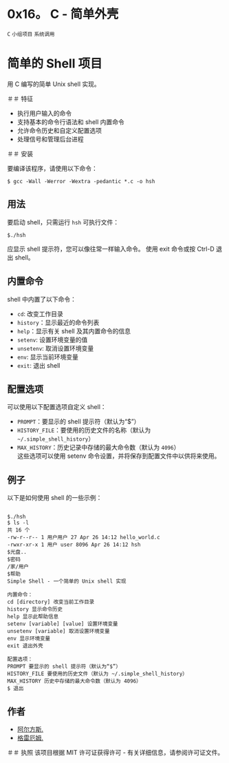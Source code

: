 # 0x16。 C - 简单外壳 <br/>
`C`
`小组项目`
`系统调用`

# 简单的 Shell 项目

用 C 编写的简单 Unix shell 实现。

＃＃ 特征
- 执行用户输入的命令
- 支持基本的命令行语法和 shell 内置命令
- 允许命令历史和自定义配置选项
- 处理信号和管理后台进程

＃＃ 安装

要编译该程序，请使用以下命令：

```
$ gcc -Wall -Werror -Wextra -pedantic *.c -o hsh
```


## 用法
要启动 shell，只需运行 `hsh` 可执行文件：

```
$./hsh
```


应显示 shell 提示符，您可以像往常一样输入命令。 使用 exit 命令或按 Ctrl-D 退出 shell。

## 内置命令
shell 中内置了以下命令：

- `cd`: 改变工作目录
- `history`：显示最近的命令列表
- `help`：显示有关 shell 及其内置命令的信息
- `setenv`: 设置环境变量的值
- `unsetenv`: 取消设置环境变量
- `env`: 显示当前环境变量
- `exit`: 退出 shell

## 配置选项
可以使用以下配置选项自定义 shell：

- `PROMPT`：要显示的 shell 提示符（默认为“$”）
- `HISTORY_FILE`：要使用的历史文件的名称（默认为 `~/.simple_shell_history`）
- `MAX_HISTORY`：历史记录中存储的最大命令数（默认为 `4096`）</br>
这些选项可以使用 setenv 命令设置，并将保存到配置文件中以供将来使用。

## 例子
以下是如何使用 shell 的一些示例：

```

$./hsh
$ ls -l
共 16 个
-rw-r--r-- 1 用户用户 27 Apr 26 14:12 hello_world.c
-rwxr-xr-x 1 用户 user 8096 Apr 26 14:12 hsh
$光盘..
$密码
/家/用户
$帮助
Simple Shell - 一个简单的 Unix shell 实现

内置命令：
cd [directory] 改变当前工作目录
history 显示命令历史
help 显示此帮助信息
setenv [variable] [value] 设置环境变量
unsetenv [variable] 取消设置环境变量
env 显示环境变量
exit 退出外壳

配置选项：
PROMPT 要显示的 shell 提示符（默认为“$”）
HISTORY_FILE 要使用的历史文件（默认为 ~/.simple_shell_history）
MAX_HISTORY 历史中存储的最大命令数（默认为 4096）
$ 退出

```

## 作者
- [阿尔方斯.](https://github.com/alphonsi)
- [格雷厄姆.](https://github.com/olusiekwin)

＃＃ 执照
该项目根据 MIT 许可证获得许可 - 有关详细信息，请参阅许可证文件。
